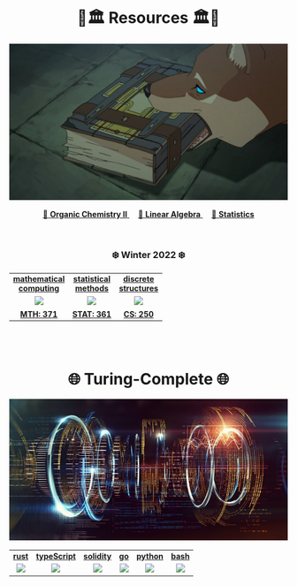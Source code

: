 <h1 align="center">🌲🏛️ Resources 🏛️🌲</h1>
<p align="center">
<kbd>
  <img width="512" src=".assets/images/prior.jpg">
</kbd>

<tr>
    <td>
      <p align="center">
        <a href="http://raw.githubusercontent.com/nosvagor/notes/master/.assets/prior/o-chemistry-II.pdf">📓 <strong>Organic Chemistry II</strong>
        </a>
        &nbsp;
        &nbsp;
        <a href="http://raw.githubusercontent.com/nosvagor/notes/master/.assets/prior/linear-algebra.pdf"> 📓 <strong>Linear Algebra</strong>
        </a>
        &nbsp;
        &nbsp;
        <a href="http://raw.githubusercontent.com/nosvagor/notes/master/.assets/prior/statistics.pdf">📓 <strong>Statistics</strong>
        </a>
      </p>
    </td>
  </tr>
</p>

<br>

<h3 align="center">❄️  Winter 2022 ❄️</h3>
<table align="center">
  <tr>
    <td align="center"><strong><a href="python/mth-371/">mathematical<br>computing</a></strong></td>
    <td align="center"><strong><a href="python/stat-361/">statistical <br> methods</a></strong></td>
    <td align="center"><strong><a href="python/cs-250/">discrete <br> structures</a></strong></td>
  </tr>
  <tr>
    <td align="center"><a href="python/mth-371/"><img src=".assets/images/applied.ico"></a></td>
    <td align="center"><a href="python/stat-361/"><img src=".assets/images/stat.ico"></a></td>
    <td align="center"><a href="python/cs-250/"><img src=".assets/images/discrete.ico"></a></td>
  </tr>
  <tr>
    <td align="center"><strong><a href="python/mth-371/">MTH: 371</a></strong></td>
    <td align="center"><strong><a href="python/stat-361/">STAT: 361</a></strong></td>
    <td align="center"><strong><a href="python/cs-250/">CS: 250</a></strong></td>
  </tr>
</table>

<br>
<br>

<h1 align="center">🌐 Turing-Complete 🌐</h1>

<p align="center">
<kbd>
  <img width="512" src=".assets/images/code.jpg">
</kbd>
</p>

<table align="center">
  <tr>
    <td align="center"><strong><a href="rust/">rust</a></strong></td>
    <td align="center"><strong><a href="ts/">typeScript</a></strong></td>
    <td align="center"><strong><a href="solidity/">solidity</a></strong></td>
    <td align="center"><strong><a href="go/">go</a></strong></td>
    <td align="center"><strong><a href="python/">python</a></strong></td>
    <td align="center"><strong><a href="bash/">bash</a></strong></td>
  </tr>
  <tr>
    <td align="center"><a href="rust/"><img src=".assets/images/rust.ico"></a></td>
    <td align="center"><a href="ts/"><img src=".assets/images/ts.ico"></a></td>
    <td align="center"><a href="solidity/"><img src=".assets/images/solidity.ico"></a></td>
    <td align="center"><a href="go/"><img src=".assets/images/go.ico"></a></td>
    <td align="center"><a href="python/"><img src=".assets/images/python.ico"></a></td>
    <td align="center"><a href="bash/"><img src=".assets/images/bash.ico"></a></td>
  </tr>
</table>

